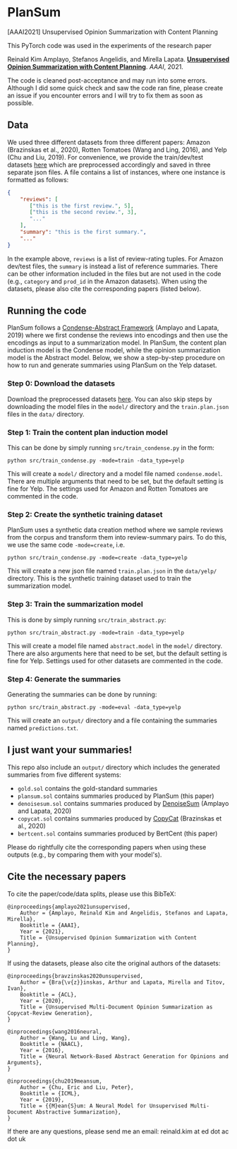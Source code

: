 # PlanSum
[AAAI2021] Unsupervised Opinion Summarization with Content Planning

This PyTorch code was used in the experiments of the research paper

Reinald Kim Amplayo, Stefanos Angelidis, and Mirella Lapata.
[**Unsupervised Opinion Summarization with Content Planning**](https://rktamplayo.github.io/publications/aaai21.pdf). _AAAI_, 2021.

The code is cleaned post-acceptance and may run into some errors. Although I did some quick check and saw the code ran fine, please create an issue if you encounter errors and I will try to fix them as soon as possible.

## Data

We used three different datasets from three different papers: Amazon (Brazinskas et al., 2020), Rotten Tomatoes (Wang and Ling, 2016), and Yelp (Chu and Liu, 2019). For convenience, we provide the train/dev/test datasets [here](https://drive.google.com/drive/folders/1pLBmzFIUquBQ0lU_0U0swOn-OStbY4Jr?usp=sharing) which are preprocessed accordingly and saved in three separate json files. A file contains a list of instances, where one instance is formatted as follows:

```json
{
    "reviews": [
       ["this is the first review.", 5],
       ["this is the second review.", 3],
       "..."
    ],
    "summary": "this is the first summary.",
    "..."
}
```

In the example above, `reviews` is a list of review-rating tuples. For Amazon dev/test files, the `summary` is instead a list of reference summaries. There can be other information included in the files but are not used in the code (e.g., `category` and `prod_id` in the Amazon datasets). When using the datasets, please also cite the corresponding papers (listed below).

## Running the code

PlanSum follows a [Condense-Abstract Framework](https://arxiv.org/pdf/1909.02322.pdf) (Amplayo and Lapata, 2019) where we first condense the reviews into encodings and then use the encodings as input to a summarization model. In PlanSum, the content plan induction model is the Condense model, while the opinion summarization model is the Abstract model. Below, we show a step-by-step procedure on how to run and generate summaries using PlanSum on the Yelp dataset.

### Step 0: Download the datasets

Download the preprocessed datasets [here](https://drive.google.com/drive/folders/1pLBmzFIUquBQ0lU_0U0swOn-OStbY4Jr?usp=sharing). You can also skip steps by downloading the model files in the `model/` directory and the `train.plan.json` files in the `data/` directory.

### Step 1: Train the content plan induction model

This can be done by simply running `src/train_condense.py` in the form:

`python src/train_condense.py -mode=train -data_type=yelp`

This will create a `model/` directory and a model file named `condense.model`.
There are multiple arguments that need to be set, but the default setting is fine for Yelp. The settings used for Amazon and Rotten Tomatoes are commented in the code.

### Step 2: Create the synthetic training dataset

PlanSum uses a synthetic data creation method where we sample reviews from the corpus and transform them into review-summary pairs. To do this, we use the same code `-mode=create`, i.e.

`python src/train_condense.py -mode=create -data_type=yelp`

This will create a new json file named `train.plan.json` in the `data/yelp/` directory. This is the synthetic training dataset used to train the summarization model.

### Step 3: Train the summarization model

This is done by simply running `src/train_abstract.py`:

`python src/train_abstract.py -mode=train -data_type=yelp`

This will create a model file named `abstract.model` in the `model/` directory.
There are also arguments here that need to be set, but the default setting is fine for Yelp. Settings used for other datasets are commented in the code.

### Step 4: Generate the summaries

Generating the summaries can be done by running:

`python src/train_abstract.py -mode=eval -data_type=yelp`

This will create an `output/` directory and a file containing the summaries named `predictions.txt`.

## I just want your summaries!

This repo also include an `output/` directory which includes the generated summaries from five different systems:

- `gold.sol` contains the gold-standard summaries
- `plansum.sol` contains summaries produced by PlanSum (this paper)
- `denoisesum.sol` contains summaries produced by [DenoiseSum](https://www.aclweb.org/anthology/2020.acl-main.175.pdf) (Amplayo and Lapata, 2020)
- `copycat.sol` contains summaries produced by [CopyCat](https://www.aclweb.org/anthology/2020.acl-main.461.pdf) (Brazinskas et al., 2020)
- `bertcent.sol` contains summaries produced by BertCent (this paper)

Please do rightfully cite the corresponding papers when using these outputs (e.g., by comparing them with your model's).

## Cite the necessary papers

To cite the paper/code/data splits, please use this BibTeX:

```
@inproceedings{amplayo2021unsupervised,
	Author = {Amplayo, Reinald Kim and Angelidis, Stefanos and Lapata, Mirella},
	Booktitle = {AAAI},
	Year = {2021},
	Title = {Unsupervised Opinion Summarization with Content Planning},
}
```

If using the datasets, please also cite the original authors of the datasets:

```
@inproceedings{bravzinskas2020unsupervised,
	Author = {Bra{\v{z}}inskas, Arthur and Lapata, Mirella and Titov, Ivan},
	Booktitle = {ACL},
	Year = {2020},
	Title = {Unsupervised Multi-Document Opinion Summarization as Copycat-Review Generation},
}
```

```
@inproceedings{wang2016neural,
	Author = {Wang, Lu and Ling, Wang},
	Booktitle = {NAACL},
	Year = {2016},
	Title = {Neural Network-Based Abstract Generation for Opinions and Arguments},
}
```

```
@inproceedings{chu2019meansum,
	Author = {Chu, Eric and Liu, Peter},
	Booktitle = {ICML},
	Year = {2019},
	Title = {{M}ean{S}um: A Neural Model for Unsupervised Multi-Document Abstractive Summarization},
}
```

If there are any questions, please send me an email: reinald.kim at ed dot ac dot uk
